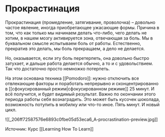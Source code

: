 # Прокрастинация
Прокрастинация (промедление, затягивание, проволочка) – довольно частое явление, иногда приобретающее ужасающие формы. Причина в том, что как только мы начинаем делать что-либо, чего делать не хотим, в нашем мозгу активируется зона, отвечающая за боль. Мы в буквальном смысле испытываем боль от работы. Естественно, прекратив это делать, мы боль прекращаем, а дело не делается. 

Но, оказывается, если эту боль перетерпеть, она довольно быстро затухает, и дальше работа делается обычно, а то и с удовольствием.
Так что достаточно просто немножко потерпеть.

На этом основана техника [[Pomodoro]]: нужно отключить все отвлекающие факторы и поработать непрерывно и сконцентрированно в [[сфокусированный режим|сфокусированном режиме]] 25 минут. И всё получится, и будет видимый результат. Важно по окончании этого периода работы себя вознаградить. Это может быть кусочек шоколада, возможность потупить в мобилку или что-то иное. Пять минут. И новый цикл.

![[_206ff72587576e6893c0fbe05d53eca6_A-procrastination-preview.jpg]]

Источник: Курс [[Learning How To Learn]]